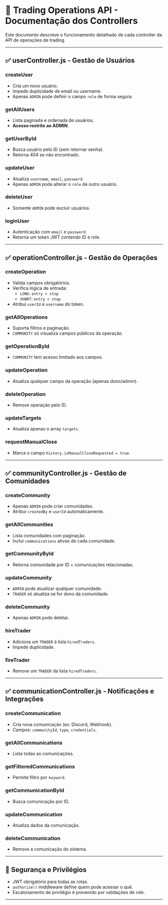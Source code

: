 # 🧠 Trading Operations API - Documentação dos Controllers

Este documento descreve o funcionamento detalhado de cada controller da API de operações de trading.

---

## ✅ userController.js - Gestão de Usuários

### createUser
- Cria um novo usuário.
- Impede duplicidade de email ou username.
- Apenas `ADMIN` pode definir o campo `role` de forma segura.

### getAllUsers
- Lista paginada e ordenada de usuários.
- **Acesso restrito ao ADMIN**.

### getUserById
- Busca usuário pelo ID (sem retornar senha).
- Retorna 404 se não encontrado.

### updateUser
- Atualiza `username`, `email`, `password`.
- Apenas `ADMIN` pode alterar o `role` de outro usuário.

### deleteUser
- Somente `ADMIN` pode excluir usuários.

### loginUser
- Autenticação com `email` e `password`.
- Retorna um token JWT contendo ID e role.

---

## ✅ operationController.js - Gestão de Operações

### createOperation
- Valida campos obrigatórios.
- Verifica lógica de entrada:
  - `LONG`: `entry > stop`
  - `SHORT`: `entry < stop`
- Atribui `userId` e `username` do token.

### getAllOperations
- Suporta filtros e paginação.
- `COMMUNITY` só visualiza campos públicos da operação.

### getOperationById
- `COMMUNITY` tem acesso limitado aos campos.

### updateOperation
- Atualiza qualquer campo da operação (apenas dono/admin).

### deleteOperation
- Remove operação pelo ID.

### updateTargets
- Atualiza apenas o array `targets`.

### requestManualClose
- Marca o campo `history.isManualCloseRequested = true`.

---

## ✅ communityController.js - Gestão de Comunidades

### createCommunity
- Apenas `ADMIN` pode criar comunidades.
- Atribui `createdBy` e `userId` automaticamente.

### getAllCommunities
- Lista comunidades com paginação.
- Inclui `communications` ativas de cada comunidade.

### getCommunityById
- Retorna comunidade por ID + comunicações relacionadas.

### updateCommunity
- `ADMIN` pode atualizar qualquer comunidade.
- `TRADER` só atualiza se for dono da comunidade.

### deleteCommunity
- Apenas `ADMIN` pode deletar.

### hireTrader
- Adiciona um `TRADER` à lista `hiredTraders`.
- Impede duplicidade.

### fireTrader
- Remove um `TRADER` da lista `hiredTraders`.

---

## ✅ communicationController.js - Notificações e Integrações

### createCommunication
- Cria nova comunicação (ex: Discord, Webhook).
- Campos: `communityId`, `type`, `credentials`.

### getAllCommunications
- Lista todas as comunicações.

### getFilteredCommunications
- Permite filtro por `keyword`.

### getCommunicationById
- Busca comunicação por ID.

### updateCommunication
- Atualiza dados da comunicação.

### deleteCommunication
- Remove a comunicação do sistema.

---

## 🔐 Segurança e Privilégios

- JWT obrigatório para todas as rotas.
- `authorize()` middleware define quem pode acessar o quê.
- Escalonamento de privilégio é prevenido por validações de role.

---

